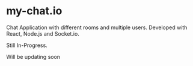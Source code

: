 # my-chat.io
Chat Application with different rooms and multiple users. Developed with React, Node.js and Socket.io.

Still In-Progress.

Will be updating soon
